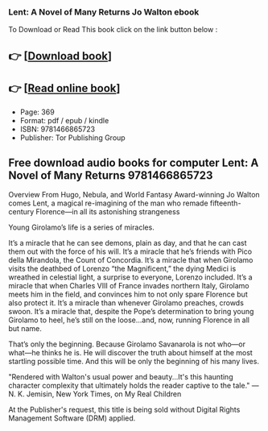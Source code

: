 ### Lent: A Novel of Many Returns Jo Walton ebook

To Download or Read This book click on the link button below :

## 👉  [**[Download book](http://get-pdfs.com/download.php?group=book&from=github.com&id=719105&lnk=1065 "Download book")**]

## 👉  [**[Read online book](http://get-pdfs.com/download.php?group=book&from=github.com&id=719105&lnk=1065 "Read online book")**]


* Page: 369
* Format: pdf / epub / kindle
* ISBN: 9781466865723
* Publisher: Tor Publishing Group



## Free download audio books for computer Lent: A Novel of Many Returns  9781466865723


Overview
From Hugo, Nebula, and World Fantasy Award-winning Jo Walton comes Lent, a magical re-imagining of the man who remade fifteenth-century Florence—in all its astonishing strangeness

 Young Girolamo’s life is a series of miracles.
 
 It’s a miracle that he can see demons, plain as day, and that he can cast them out with the force of his will. It’s a miracle that he’s friends with Pico della Mirandola, the Count of Concordia. It’s a miracle that when Girolamo visits the deathbed of Lorenzo “the Magnificent,” the dying Medici is wreathed in celestial light, a surprise to everyone, Lorenzo included. It’s a miracle that when Charles VIII of France invades northern Italy, Girolamo meets him in the field, and convinces him to not only spare Florence but also protect it. It’s a miracle than whenever Girolamo preaches, crowds swoon. It’s a miracle that, despite the Pope’s determination to bring young Girolamo to heel, he’s still on the loose…and, now, running Florence in all but name.
 
 That’s only the beginning. Because Girolamo Savanarola is not who—or what—he thinks he is. He will discover the truth about himself at the most startling possible time. And this will be only the beginning of his many lives.
 
 &quot;Rendered with Walton&#039;s usual power and beauty...It&#039;s this haunting character complexity that ultimately holds the reader captive to the tale.&quot; —N. K. Jemisin, New York Times, on My Real Children

 
 At the Publisher&#039;s request, this title is being sold without Digital Rights Management Software (DRM) applied.



